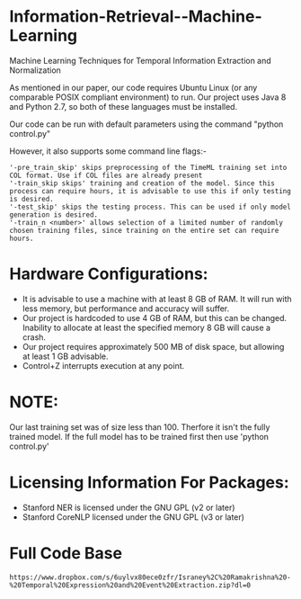 
# Information-Retrieval--Machine-Learning
Machine Learning Techniques for Temporal Information Extraction and Normalization

As mentioned in our paper, our code requires Ubuntu Linux (or any comparable POSIX compliant environment) to run. Our project uses Java 8 and Python 2.7, so both of these languages must be installed.

Our code can be run with default parameters using the command "python control.py"

However, it also supports some command line flags:-

	'-pre_train_skip' skips preprocessing of the TimeML training set into COL format. Use if COL files are already present
	'-train_skip skips' training and creation of the model. Since this process can require hours, it is advisable to use this if only testing is desired.
	'-test_skip' skips the testing process. This can be used if only model generation is desired.
	'-train_n <number>' allows selection of a limited number of randomly chosen training files, since training on the entire set can require hours.

# Hardware Configurations:

* It is advisable to use a machine with at least 8 GB of RAM. It will run with less memory, but performance and accuracy will suffer.	
* Our project is hardcoded to use 4 GB of RAM, but this can be changed. Inability to allocate at least the specified memory 8 GB will cause a crash.
* Our project requires approximately 500 MB of disk space, but allowing at least 1 GB advisable.
* Control+Z interrupts execution at any point.

# NOTE:
Our last training set was of size less than 100. Therfore it isn't the fully trained model. If the full model has to be trained first then use 'python control.py'

# Licensing Information For Packages: 
* Stanford NER is licensed under the GNU GPL (v2 or later)
* Stanford CoreNLP licensed under the GNU GPL (v3 or later)

# Full Code Base
	https://www.dropbox.com/s/6uylvx80ece0zfr/Israney%2C%20Ramakrishna%20-%20Temporal%20Expression%20and%20Event%20Extraction.zip?dl=0


